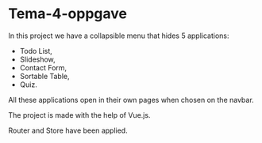 # Tema-4-oppgave

In this project we have a collapsible menu that hides 5 applications: 
- Todo List,
- Slideshow,
- Contact Form,
- Sortable Table,
- Quiz.

All these applications open in their own pages when chosen on the navbar.

The project is made with the help of Vue.js.

Router and Store have been applied.


